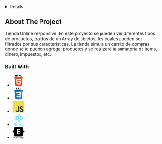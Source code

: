 
<!-- TABLE OF CONTENTS -->
<details>
  <ol>
    <li>
      <h2>Ecommerce</h2>
      <ul>
        <li><a href="#built-with">Built With</a></li>
      </ul>
    </li>
  </ol>
</details>



<!-- ABOUT THE PROJECT -->
## About The Project



Tienda Online responsive. En este proyecto se pueden ver diferentes tipos de productos, traídos de un Array de objetos, los cuales pueden ser filtrados por sus características. La tienda simula un carrito de compras donde se le pueden agregar productos y se realizará la sumatoria de ítems, dinero, impuestos, etc.


### Built With


  
* <img src="https://raw.githubusercontent.com/devicons/devicon/master/icons/html5/html5-original-wordmark.svg" alt="html5" width="40" height="40"/>
* <img src="https://raw.githubusercontent.com/devicons/devicon/master/icons/css3/css3-original-wordmark.svg" alt="css3" width="40" height="40"/>
* <img src="https://raw.githubusercontent.com/devicons/devicon/master/icons/javascript/javascript-original.svg" alt="javascript" width="40" height="40"/>
* <img src="https://raw.githubusercontent.com/devicons/devicon/master/icons/react/react-original-wordmark.svg" alt="react" width="40" height="40"/>
* <img src="https://raw.githubusercontent.com/devicons/devicon/master/icons/bootstrap/bootstrap-plain-wordmark.svg" alt="bootstrap" width="40" height="40"/>



